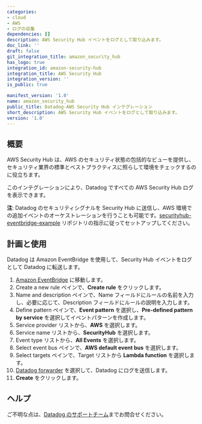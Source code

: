 ```yaml
---
categories:
- cloud
- AWS
- ログの収集
dependencies: []
description: AWS Security Hub イベントをログとして取り込みます。
doc_link: ''
draft: false
git_integration_title: amazon_security_hub
has_logo: true
integration_id: amazon-security-hub
integration_title: AWS Security Hub
integration_version: ''
is_public: true

manifest_version: '1.0'
name: amazon_security_hub
public_title: Datadog-AWS Security Hub インテグレーション
short_description: AWS Security Hub イベントをログとして取り込みます。
version: '1.0'
---
```


<!--  SOURCED FROM https://github.com/DataDog/dogweb -->
## 概要

AWS Security Hub は、AWS のセキュリティ状態の包括的なビューを提供し、セキュリティ業界の標準とベストプラクティスに照らして環境をチェックするのに役立ちます。

このインテグレーションにより、Datadog ですべての AWS Security Hub ログを表示できます。

**注**: Datadog のセキュリティシグナルを Security Hub に送信し、AWS 環境での追加イベントのオーケストレーションを行うことも可能です。[securityhub-eventbridge-example][1] リポジトリの指示に従ってセットアップしてください。

## 計画と使用

Datadog は Amazon EventBridge を使用して、Security Hub イベントをログとして Datadog に転送します。

1. [Amazon EventBridge][2] に移動します。
2. Create a new rule ペインで、**Create rule** をクリックします。
3. Name and description ペインで、Name フィールドにルールの名前を入力し、必要に応じて、Description フィールドにルールの説明を入力します。
4. Define pattern ペインで、**Event pattern** を選択し、**Pre-defined pattern by service** を選択してイベントパターンを作成します。
5. Service provider リストから、**AWS** を選択します。
6. Service name リストから、**SecurityHub** を選択します。
7. Event type リストから、**All Events** を選択します。
8. Select event bus ペインで、**AWS default event bus** を選択します。
9. Select targets ペインで、Target リストから **Lambda function** を選択します。
10. [Datadog forwarder][3] を選択して、Datadog にログを送信します。
11. **Create** をクリックします。

## ヘルプ

ご不明な点は、[Datadog のサポートチーム][4]までお問合せください。

[1]: https://github.com/DataDog/securityhub-eventbridge-example
[2]: https://aws.amazon.com/eventbridge/
[3]: https://docs.datadoghq.com/ja/serverless/libraries_integrations/forwarder/
[4]: https://docs.datadoghq.com/ja/help/
